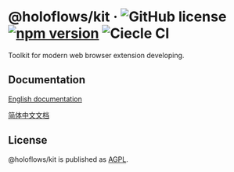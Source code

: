 # @holoflows/kit &middot; ![GitHub license](https://img.shields.io/badge/license-AGPL-blue.svg?style=flat-square) [![npm version](https://img.shields.io/npm/v/@holoflows/kit.svg?style=flat-square)](https://www.npmjs.com/package/@holoflows/kit) ![Ciecle CI](https://img.shields.io/circleci/project/github/DimensionFoundation/holoflows-kit.svg?style=flat-square&logo=circleci)

Toolkit for modern web browser extension developing.

## Documentation

[English documentation](./doc/en/index.md)

[简体中文文档](./doc/zh-CN/index.md)

## License

@holoflows/kit is published as [AGPL](./LICENSE).
